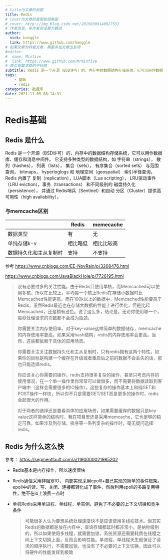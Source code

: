 ```yaml
---
# title为文章的标题
title: Redis
# cover为文章的首图和缩略图
# cover: http://img.blog.csdn.net/20150309140927553
# 作者信息，多作者则设置为数组
author: 
  nick: hanggle
  link: https://www.github.com/hanggle
# 如果文章为转载文章，需要多加文章出处项
#editor:
#  name: Minfive
#  link: https://www.github.com/Mrminfive
# 首页每篇文章的子标题
subtitle: Redis 是一个开源（BSD许可）的，内存中的数据结构存储系统，它可以用作数据库、缓存和消息中间件。 它支持多种类型的数据结构，如 字符串（strings）， 散列（hashes）， 列表（lists）， 集合（sets）， 有序集合（sorted sets） 与范围查询， bitmaps， hyperloglogs 和 地理空间（geospatial） 索引半径查询。 Redis 内置了 复制（replication），LUA脚本（Lua scripting）， LRU驱动事件（LRU eviction），事务（transactions） 和不同级别的 磁盘持久化（persistence）， 并通过 Redis哨兵（Sentinel）和自动 分区（Cluster）提供高可用性（high availability）。
tags: 
    - 基础
    - redis
categories: 数据库
date: 2021-11-05 08:14:31
---
```


# Redis基础

## Redis 是什么

Redis 是一个开源（BSD许可）的，内存中的数据结构存储系统，它可以用作数据库、缓存和消息中间件。 它支持多种类型的数据结构，如 字符串（strings）， 散列（hashes）， 列表（lists）， 集合（sets）， 有序集合（sorted sets） 与范围查询， bitmaps， hyperloglogs 和 地理空间（geospatial） 索引半径查询。 Redis 内置了 复制（replication），LUA脚本（Lua scripting）， LRU驱动事件（LRU eviction），事务（transactions） 和不同级别的 磁盘持久化（persistence）， 并通过 Redis哨兵（Sentinel）和自动 分区（Cluster）提供高可用性（high availability）。



### 与memcache区别

|                        | Redis    | memecache  |
| ---------------------- | -------- | ---------- |
| 数据类型               | 有       | 无         |
| 单纯存储k-v            | 相比略低 | 相比比较高 |
| 数据持久化和主从复制时 | 支持     | 不支持     |

参考 https://www.cnblogs.com/EE-NovRain/p/3268476.html

https://www.cnblogs.com/JavaBlackHole/p/7726195.html

> 没有必要过多的关注性能。由于Redis只使用单核，而Memcached可以使用多核，所以在比较上，平均每一个核上Redis在存储小数据时比Memcached性能更高。而在100k以上的数据中，Memcached性能要高于Redis，虽然Redis最近也在存储大数据的性能上进行优化，但是比起Memcached，还是稍有逊色。说了这么多，结论是，无论你使用哪一个，每秒处理请求的次数都不会成为瓶颈。
>
> 你需要关注内存使用率。对于key-value这样简单的数据储存，memcache的内存使用率更高。如果采用hash结构，redis的内存使用率会更高。当然，这些都依赖于具体的应用场景。
>
> 你需要关注关注数据持久化和主从复制时，只有redis拥有这两个特性。如果你的目标是构建一个缓存在升级或者重启后之前的数据不会丢失的话，那也只能选择redis。
>
> 你应该关心你需要的操作。redis支持很多复杂的操作，甚至只考虑内存的使用情况，在一个单一操作里你常常可以做很多，而不需要将数据读取到客户端中（这样会需要很多的IO操作）。这些复杂的操作基本上和纯GET和POST操作一样快，所以你不只是需要GET/SET而是更多的操作时，redis会起很大的作用。
>
> 对于两者的选择还是要看具体的应用场景，如果需要缓存的数据只是key-value这样简单的结构时，我在项目里还是采用memcache，它也足够的稳定可靠。如果涉及到存储，排序等一系列复杂的操作时，毫无疑问选择redis。



## Redis 为什么这么快

参考： https://segmentfault.com/a/1190000021985202

* Redis基本是内存操作，所以速度很快

* Redis通信采用非阻塞IO， 内部实现采用epolll+自己实现的简单的事件框架。epoll中的读、写、关闭、连接都转化成了事件，然后利用epoll的多路复用特性，绝不在io上浪费一点时

* 单机Redis采用单进程、单线程、单实例，避免了不必要的上下文切换和竞争条件

  > 可能很多人认为要想系统处理速度快不是应该使用多线程技术。但其实Redis的数据都是放在内存中，查询存储都延时都非常小，是纳秒级别的，所以如果使用多线程，就需要加锁，系统资源还需要耗费在线程之间上下文切换上面，反而会影响性能。单进程、单线程天生就保证了请求的顺序执行，不需要加锁，也没有了不必要的上下文切换，因此可以将硬件的性能发挥到极致

